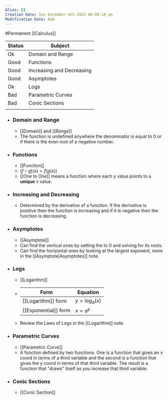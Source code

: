 ```yaml
---
Alias: []
Creation Date: Sun December 4th 2022 06:08:18 pm 
Modification Date: NaN
---
```

#Permanent [[Calculus]]

| Status | Subject                   |
| ------ | ------------------------- |
| Ok     | Domain and Range          |
| Good   | Functions                 |
| Good   | Increasing and Decreasing |
| Good   | Asymptotes                |
| Ok     | Logs                      |
| Bad    | Parametric Curves         |
| Bad    | Conic Sections            |
|        |                           |

- ### Domain and Range
	- [[Domain]] and [[Range]]
	- The function is undefined anywhere the denominator is equal to 0 or if there is the even root of a negative number.
- ### Functions
	- [[Function]]
	- $(f\circ g)(x)=f(g(x))$
	- [[One to One]] means a function where each y value points to a **unique** x value.
- ### Increasing and Decreasing
	- Determined by the derivative of a function. If the derivative is positive then the function is increasing and if it is negative then the function is decreasing.
- ### Asymptotes
	- [[Asymptote]]
	- Can find the vertical ones by setting the  to 0 and solving for its roots.
	- Can find the horizontal ones by looking at the largest exponent, more in the [[Asymptote|Asymptotes]] note.
- ### Logs
	- [[Logarithm]]
	- Form|Equation
		  ---|---
		  [[Logarithm]] form|$y=log_{a}(x)$
		  [[Exponential]] form|$x=a^y$
	- Review the Laws of Logs in the [[Logarithm]] note.
- ### Parametric Curves
	- [[Parametric Curve]]
	- A function defined by two functions. One is a function that gives an x coord in terms of a third variable and the second is a function that gives the y coord in terms of that third variable. The result is a function that "draws" itself as you increase that third variable.
- ### Conic Sections
	- [[Conic Section]]
